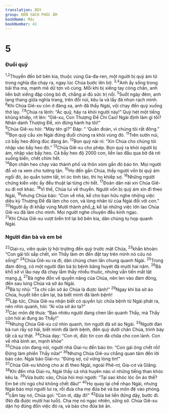 ```yaml
---
translation: BDY
group: BỐN SÁCH PHÚC ÂM
bookName: Mác 
bookNumber: 41
---
```


<div class="title"><h1>5</h1><h3>Đuổi quỷ</h3></div>
<span class="verse mac_5_1 mac_5_2"><sup>1,2</sup>Thuyền đến bờ bên kia, thuộc vùng Ga-đa-ren, một người bị quỷ ám từ trong nghĩa địa chạy ra, ngay lúc Chúa bước lên bờ. </span>
<span class="verse mac_5_3 mac_5_4"><sup>3,4</sup>Anh ấy sống trong bãi tha ma, mạnh mẽ dữ tợn vô cùng. Mỗi khi bị xiềng tay còng chân, anh liền bứt xiềng đập còng bỏ đi, chẳng ai đủ sức trị nổi. </span>
<span class="verse mac_5_5"><sup>5</sup>Suổt ngày đêm, anh lang thang giữa nghĩa trang, trên đồi núi, kêu la và lấy đá nhọn rạch mình.<br/></span>
<span class="verse mac_5_6"><sup>6</sup>Khi Chúa Giê-xu còn ở đàng xa, anh đã thấy Ngài, vội chạy đến quỳ xuống thờ lạy. </span>
<span class="verse mac_5_7 mac_5_8"><sup>7,8</sup>Chúa ra lệnh: “Ác quỷ, hãy ra khỏi người này!” Quỷ hét một tiếng khủng khiếp, rít lên: “Giê-xu, Con Thượng Đế Chí Cao! Ngài định làm gì tôi? Nhân danh Thượng Đế, xin đừng hành hạ tôi!”<br/></span>
<span class="verse mac_5_9"><sup>9</sup>Chúa Giê-xu hỏi: “Mày tên gì?” Đáp: “ ‘Quân đoàn, vì chúng tôi rất đông.” </span>
<span class="verse mac_5_10"><sup>10</sup>Bọn quỷ cầu xin Ngài đừng đuổi chúng ra khỏi vùng đó. </span>
<span class="verse mac_5_11"><sup>11</sup>Trên sườn núi, có bầy heo đông đúc đang ăn. </span>
<span class="verse mac_5_12"><sup>12</sup>Bọn quỷ nài nỉ: “Xin Chúa cho chúng tôi nhập vào bầy heo đó.” </span>
<span class="verse mac_5_13"><sup>13</sup>Chúa Giê-xu cho phép. Bọn quỷ ra khỏi người bị ám, nhập vào bầy heo. Cả bầy heo độ 2000 con, liền lao đầu qua bờ đá rơi xuổng biển, chết chìm hết.<br/></span>
<span class="verse mac_5_14"><sup>14</sup>Bọn chăn heo chạy vào thành phố và thôn xóm gần đó báo tin. Mọi người đổ xô ra xem cho tường tận. </span>
<span class="verse mac_5_15"><sup>15</sup>Họ đến gần Chúa, thấy người vốn bị quỷ ám ngồi đó, áo quần tươm tất, trí óc tỉnh táo, thì họ khiếp sợ. </span>
<span class="verse mac_5_16"><sup>16</sup>Những người chứng kiến việc ấy đều thuật lại từng chi tiết. </span>
<span class="verse mac_5_17"><sup>17</sup>Đoàn dân nài xin Chúa Giê-xu đi nơi khác. </span>
<span class="verse mac_5_18"><sup>18</sup>Vì thế, Chúa lui về thuyền. Người vốn bị quỷ ám xin đi theo Ngài, </span>
<span class="verse mac_5_19"><sup>19</sup>nhưng Chúa bảo: “Con về nhà, kể cho bạn hữu nghe những việc diệu kỳ Thượng Đế đã làm cho con, và lòng nhân từ của Ngài đối với con.”<br/></span>
<span class="verse mac_5_20"><sup>20</sup>Người ấy đi khắp vùng Mười thành phổ,<a href="#" data-toggle="tooltip" data-placement="bottom" title="Nt Dekápolis">⚓</a> kể lại những việc lớn lao Chúa Giê-xu đã làm cho mình. Mọi người nghe chuyện đều kinh ngạc.<br/></span>
<span class="verse mac_5_21"><sup>21</sup>Khi Chúa Giê-xu vượt biển trở lại bờ bên kia, dân chúng tụ họp quanh Ngài.</span>
<div class="title"><h3>Người đàn bà và em bé</h3></div>
<span class="verse mac_5_22"><sup>22</sup>Giai-ru, viên quản lý hội trường đến quỳ trước mặt Chúa, </span>
<span class="verse mac_5_23"><sup>23</sup>khẩn khoản: “Con gái tôi sắp chết, xin Thầy làm ơn đến đặt tay trên mình nó cứu nó sống!” </span>
<span class="verse mac_5_24"><sup>24</sup>Chúa Giê-xu ra đi; dân chúng chen lấn chung quanh Ngài. </span>
<span class="verse mac_5_25"><sup>25</sup>Trong đám đông, có một người đàn bà bị bệnh băng huyét đã mựời hai năm. </span>
<span class="verse mac_5_26"><sup>26</sup>Bà khổ sở vì lâu nay đã chạy lắm thầy nhiều thuốc, nhưng vẫn tiền mất tật mang.<a href="#" data-toggle="tooltip" data-placement="bottom" title="Nt bệnh đã không bớt mà còn nặng thêm">⚓</a> </span>
<span class="verse mac_5_27"><sup>27</sup>Bà nghe đồn về quyền năng của Chúa, nên len vào đám đông, đến sau lưng Chúa và sờ áo Ngài.<br/></span>
<span class="verse mac_5_28"><sup>28</sup>Bà tự nhủ: “Ta chỉ cần sờ áo Chúa là được lành!” </span>
<span class="verse mac_5_29"><sup>29</sup>Ngay khi bà sờ áo Chúa, huyết liền cầm lại, bà biết mình đã lành bệnh!<br/></span>
<span class="verse mac_5_30"><sup>30</sup>Lập tức, Chúa Giê-xu nhận biết có quyền lực chữa bệnh từ Ngài phát ra, nên nhìn quanh, hỏi: “Ai vừa sờ áo ta?”<br/></span>
<span class="verse mac_5_31"><sup>31</sup>Các môn đệ thưa: “Bao nhiêu người đang chen lấn quanh Thầy, mà Thầy còn hỏi ai đụng áo Thầy!”<br/></span>
<span class="verse mac_5_32"><sup>32</sup>Nhưng Chúa Giê-xu cứ nhìn quanh, tìm người đã sờ áo Ngài. </span>
<span class="verse mac_5_33"><sup>33</sup>Người đàn bà run rẩy sợ hãi, biết mình đã lành bệnh, đến quỳ dưới chân Chúa, trình bày tất cả sự thật. </span>
<span class="verse mac_5_34"><sup>34</sup>Chúa dạy: “Con ơi, đức tin con đã chữa cho con lành. Con về nhà bình an, mạnh khỏe”<br/></span>
<span class="verse mac_5_35"><sup>35</sup>Chúa còn đang nói, người nhà Giai-ru đến báo tin: “Con gái ông chết rồi! Đừng làm phiền Thầy nữa!” </span>
<span class="verse mac_5_36"><sup>36</sup>Nhưng Chúa Giê-xu chẳng quan tâm đến lời báo cáo. Ngài bảo Giai-ru: “Đừng sợ, cứ vững lòng tin!”<br/></span>
<span class="verse mac_5_37"><sup>37</sup>Chúa Giê-xu không cho ai đi theo Ngài, ngoài Phê-rơ, Gia-cơ và Giăng. </span>
<span class="verse mac_5_38"><sup>38</sup>Khi đến nhà Giai-ru, Ngài thấy cả nhà huyên náo vì những tiếng than khóc kêu la. </span>
<span class="verse mac_5_39"><sup>39</sup>Vừa bước vào, Chúa hỏi mọi người: “Tại sao khóc lóc ồn ào thế? Em bé chỉ ngủ chứ không chết đâu!” </span>
<span class="verse mac_5_40"><sup>40</sup>Họ quay lại chế nhạo Ngài, nhưng Ngài bảo mọi người lui ra, rồi đưa cha mẹ đứa bé và ba môn đệ vào phòng. </span>
<span class="verse mac_5_41"><sup>41</sup>cầm tay nó, Chúa gọi: “Con ơi, dậy đi!” </span>
<span class="verse mac_5_42"><sup>42</sup>Đứa bé liền đứng dậy, bước đi. (Nó đã được mười hai tuổi). Cha mẹ nó ngạc nhiên, sững sờ. Chúa Giê-xu dặn họ đừng đồn việc đó ra, và bảo cho đứa bé ăn.</span>
